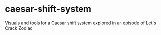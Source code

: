 # caesar-shift-system
Visuals and tools for a Caesar shift system explored in an episode of Let's Crack Zodiac
